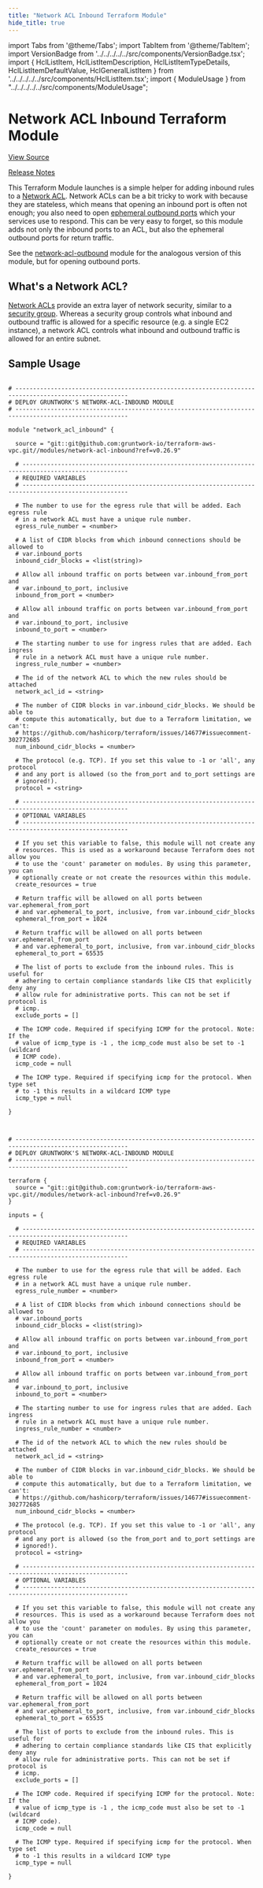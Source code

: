 ```yaml
---
title: "Network ACL Inbound Terraform Module"
hide_title: true
---
```


import Tabs from '@theme/Tabs';
import TabItem from '@theme/TabItem';
import VersionBadge from '../../../../../src/components/VersionBadge.tsx';
import { HclListItem, HclListItemDescription, HclListItemTypeDetails, HclListItemDefaultValue, HclGeneralListItem } from '../../../../../src/components/HclListItem.tsx';
import { ModuleUsage } from "../../../../../src/components/ModuleUsage";

<VersionBadge repoTitle="VPC Modules" version="0.26.9" lastModifiedVersion="0.26.8"/>

# Network ACL Inbound Terraform Module

<a href="https://github.com/gruntwork-io/terraform-aws-vpc/tree/v0.26.9/modules/network-acl-inbound" className="link-button" title="View the source code for this module in GitHub.">View Source</a>

<a href="https://github.com/gruntwork-io/terraform-aws-vpc/releases/tag/v0.26.8" className="link-button" title="Release notes for only versions which impacted this module.">Release Notes</a>

This Terraform Module launches is a simple helper for adding inbound rules to a [Network
ACL](http://docs.aws.amazon.com/AmazonVPC/latest/UserGuide/VPC_ACLs.html). Network ACLs can be a bit tricky to work
with because they are stateless, which means that opening an inbound port is often not enough; you also need to open
[ephemeral outbound ports](http://docs.aws.amazon.com/AmazonVPC/latest/UserGuide/VPC_ACLs.html#VPC_ACLs_Ephemeral_Ports)
which your services use to respond. This can be very easy to forget, so this module adds not only the inbound ports to
an ACL, but also the ephemeral outbound ports for return traffic.

See the [network-acl-outbound](https://github.com/gruntwork-io/terraform-aws-vpc/tree/v0.26.9/modules/network-acl-outbound) module for the analogous version of this module, but for opening
outbound ports.

## What's a Network ACL?

[Network ACLs](http://docs.aws.amazon.com/AmazonVPC/latest/UserGuide/VPC_ACLs.html) provide an extra layer of network
security, similar to a [security group](http://docs.aws.amazon.com/AWSEC2/latest/UserGuide/using-network-security.html).
Whereas a security group controls what inbound and outbound traffic is allowed for a specific resource (e.g. a single
EC2 instance), a network ACL controls what inbound and outbound traffic is allowed for an entire subnet.

## Sample Usage

<Tabs>
<TabItem value="terraform" label="Terraform" default>

```hcl title="main.tf"

# ------------------------------------------------------------------------------------------------------
# DEPLOY GRUNTWORK'S NETWORK-ACL-INBOUND MODULE
# ------------------------------------------------------------------------------------------------------

module "network_acl_inbound" {

  source = "git::git@github.com:gruntwork-io/terraform-aws-vpc.git//modules/network-acl-inbound?ref=v0.26.9"

  # ----------------------------------------------------------------------------------------------------
  # REQUIRED VARIABLES
  # ----------------------------------------------------------------------------------------------------

  # The number to use for the egress rule that will be added. Each egress rule
  # in a network ACL must have a unique rule number.
  egress_rule_number = <number>

  # A list of CIDR blocks from which inbound connections should be allowed to
  # var.inbound_ports
  inbound_cidr_blocks = <list(string)>

  # Allow all inbound traffic on ports between var.inbound_from_port and
  # var.inbound_to_port, inclusive
  inbound_from_port = <number>

  # Allow all inbound traffic on ports between var.inbound_from_port and
  # var.inbound_to_port, inclusive
  inbound_to_port = <number>

  # The starting number to use for ingress rules that are added. Each ingress
  # rule in a network ACL must have a unique rule number.
  ingress_rule_number = <number>

  # The id of the network ACL to which the new rules should be attached
  network_acl_id = <string>

  # The number of CIDR blocks in var.inbound_cidr_blocks. We should be able to
  # compute this automatically, but due to a Terraform limitation, we can't:
  # https://github.com/hashicorp/terraform/issues/14677#issuecomment-302772685
  num_inbound_cidr_blocks = <number>

  # The protocol (e.g. TCP). If you set this value to -1 or 'all', any protocol
  # and any port is allowed (so the from_port and to_port settings are
  # ignored!).
  protocol = <string>

  # ----------------------------------------------------------------------------------------------------
  # OPTIONAL VARIABLES
  # ----------------------------------------------------------------------------------------------------

  # If you set this variable to false, this module will not create any
  # resources. This is used as a workaround because Terraform does not allow you
  # to use the 'count' parameter on modules. By using this parameter, you can
  # optionally create or not create the resources within this module.
  create_resources = true

  # Return traffic will be allowed on all ports between var.ephemeral_from_port
  # and var.ephemeral_to_port, inclusive, from var.inbound_cidr_blocks
  ephemeral_from_port = 1024

  # Return traffic will be allowed on all ports between var.ephemeral_from_port
  # and var.ephemeral_to_port, inclusive, from var.inbound_cidr_blocks
  ephemeral_to_port = 65535

  # The list of ports to exclude from the inbound rules. This is useful for
  # adhering to certain compliance standards like CIS that explicitly deny any
  # allow rule for administrative ports. This can not be set if protocol is
  # icmp.
  exclude_ports = []

  # The ICMP code. Required if specifying ICMP for the protocol. Note: If the
  # value of icmp_type is -1 , the icmp_code must also be set to -1 (wildcard
  # ICMP code).
  icmp_code = null

  # The ICMP type. Required if specifying icmp for the protocol. When type set
  # to -1 this results in a wildcard ICMP type
  icmp_type = null

}


```

</TabItem>
<TabItem value="terragrunt" label="Terragrunt" default>

```hcl title="terragrunt.hcl"

# ------------------------------------------------------------------------------------------------------
# DEPLOY GRUNTWORK'S NETWORK-ACL-INBOUND MODULE
# ------------------------------------------------------------------------------------------------------

terraform {
  source = "git::git@github.com:gruntwork-io/terraform-aws-vpc.git//modules/network-acl-inbound?ref=v0.26.9"
}

inputs = {

  # ----------------------------------------------------------------------------------------------------
  # REQUIRED VARIABLES
  # ----------------------------------------------------------------------------------------------------

  # The number to use for the egress rule that will be added. Each egress rule
  # in a network ACL must have a unique rule number.
  egress_rule_number = <number>

  # A list of CIDR blocks from which inbound connections should be allowed to
  # var.inbound_ports
  inbound_cidr_blocks = <list(string)>

  # Allow all inbound traffic on ports between var.inbound_from_port and
  # var.inbound_to_port, inclusive
  inbound_from_port = <number>

  # Allow all inbound traffic on ports between var.inbound_from_port and
  # var.inbound_to_port, inclusive
  inbound_to_port = <number>

  # The starting number to use for ingress rules that are added. Each ingress
  # rule in a network ACL must have a unique rule number.
  ingress_rule_number = <number>

  # The id of the network ACL to which the new rules should be attached
  network_acl_id = <string>

  # The number of CIDR blocks in var.inbound_cidr_blocks. We should be able to
  # compute this automatically, but due to a Terraform limitation, we can't:
  # https://github.com/hashicorp/terraform/issues/14677#issuecomment-302772685
  num_inbound_cidr_blocks = <number>

  # The protocol (e.g. TCP). If you set this value to -1 or 'all', any protocol
  # and any port is allowed (so the from_port and to_port settings are
  # ignored!).
  protocol = <string>

  # ----------------------------------------------------------------------------------------------------
  # OPTIONAL VARIABLES
  # ----------------------------------------------------------------------------------------------------

  # If you set this variable to false, this module will not create any
  # resources. This is used as a workaround because Terraform does not allow you
  # to use the 'count' parameter on modules. By using this parameter, you can
  # optionally create or not create the resources within this module.
  create_resources = true

  # Return traffic will be allowed on all ports between var.ephemeral_from_port
  # and var.ephemeral_to_port, inclusive, from var.inbound_cidr_blocks
  ephemeral_from_port = 1024

  # Return traffic will be allowed on all ports between var.ephemeral_from_port
  # and var.ephemeral_to_port, inclusive, from var.inbound_cidr_blocks
  ephemeral_to_port = 65535

  # The list of ports to exclude from the inbound rules. This is useful for
  # adhering to certain compliance standards like CIS that explicitly deny any
  # allow rule for administrative ports. This can not be set if protocol is
  # icmp.
  exclude_ports = []

  # The ICMP code. Required if specifying ICMP for the protocol. Note: If the
  # value of icmp_type is -1 , the icmp_code must also be set to -1 (wildcard
  # ICMP code).
  icmp_code = null

  # The ICMP type. Required if specifying icmp for the protocol. When type set
  # to -1 this results in a wildcard ICMP type
  icmp_type = null

}


```

</TabItem>
</Tabs>


<!-- ##DOCS-SOURCER-START
{
  "originalSources": [
    "https://github.com/gruntwork-io/terraform-aws-vpc/tree/v0.26.9/modules/network-acl-inbound/readme.md",
    "https://github.com/gruntwork-io/terraform-aws-vpc/tree/v0.26.9/modules/network-acl-inbound/variables.tf",
    "https://github.com/gruntwork-io/terraform-aws-vpc/tree/v0.26.9/modules/network-acl-inbound/outputs.tf"
  ],
  "sourcePlugin": "module-catalog-api",
  "hash": "27cdfa0437fefa74013b60d320a3d17c"
}
##DOCS-SOURCER-END -->

